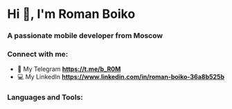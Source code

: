 <h1 align="left">Hi 👋, I'm Roman Boiko</h1>
<h3 align="left">A passionate mobile developer from Moscow</h3>

<h3 align="left">Connect with me:</h3>
<p align="left">
  
- 📱 My Telegram   **https://t.me/b_R0M**
- 💻 My LinkedIn   **https://www.linkedin.com/in/roman-boiko-36a8b525b**
  
</p>

<h3 align="left">Languages and Tools:</h3>
<a href="https://developer.apple.com/swift/" target="_blank" rel="noreferrer"> <a href="https://kotlinlang.org/" target="_blank" rel="noreferrer"> </a> </p>


